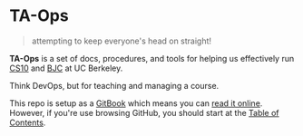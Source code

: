 # TA-Ops
> attempting to keep everyone's head on straight!


__TA-Ops__ is a set of docs, procedures, and tools for helping us effectively run [CS10] and [BJC] at UC Berkeley.

Think DevOps, but for teaching and managing a course.

This repo is setup as a [GitBook] which means you can [read it online][online]. However, if you're use browsing GitHub, you should start at the [Table of Contents][toc].

[CS10]: http://cs10.org
[BJC]: http://bjc.berkeley.edu
[GitBook]: http://gitbook.com/
[online]: https://www.gitbook.com/read/book/cycomachead/ta-ops
[toc]: SUMMARY.md